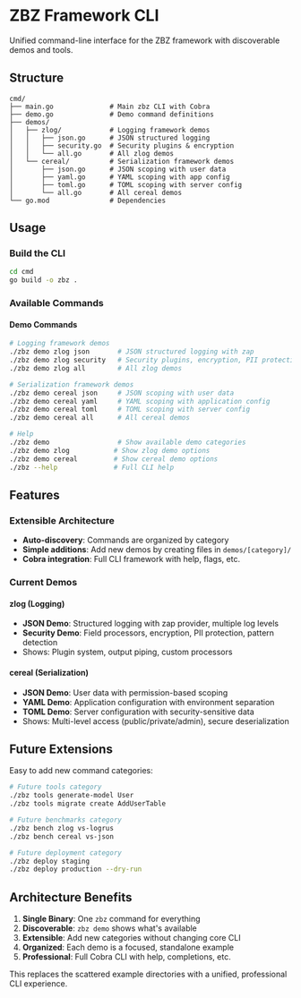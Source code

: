 # ZBZ Framework CLI

Unified command-line interface for the ZBZ framework with discoverable demos and tools.

## Structure

```
cmd/
├── main.go              # Main zbz CLI with Cobra
├── demo.go              # Demo command definitions
├── demos/
│   ├── zlog/            # Logging framework demos
│   │   ├── json.go      # JSON structured logging
│   │   ├── security.go  # Security plugins & encryption
│   │   └── all.go       # All zlog demos
│   └── cereal/          # Serialization framework demos
│       ├── json.go      # JSON scoping with user data
│       ├── yaml.go      # YAML scoping with app config
│       ├── toml.go      # TOML scoping with server config
│       └── all.go       # All cereal demos
└── go.mod               # Dependencies
```

## Usage

### Build the CLI
```bash
cd cmd
go build -o zbz .
```

### Available Commands

#### Demo Commands
```bash
# Logging framework demos
./zbz demo zlog json       # JSON structured logging with zap
./zbz demo zlog security   # Security plugins, encryption, PII protection
./zbz demo zlog all        # All zlog demos

# Serialization framework demos  
./zbz demo cereal json     # JSON scoping with user data
./zbz demo cereal yaml     # YAML scoping with application config
./zbz demo cereal toml     # TOML scoping with server config
./zbz demo cereal all      # All cereal demos

# Help
./zbz demo                 # Show available demo categories
./zbz demo zlog           # Show zlog demo options
./zbz demo cereal         # Show cereal demo options
./zbz --help              # Full CLI help
```

## Features

### Extensible Architecture
- **Auto-discovery**: Commands are organized by category
- **Simple additions**: Add new demos by creating files in `demos/[category]/`
- **Cobra integration**: Full CLI framework with help, flags, etc.

### Current Demos

#### zlog (Logging)
- **JSON Demo**: Structured logging with zap provider, multiple log levels
- **Security Demo**: Field processors, encryption, PII protection, pattern detection
- Shows: Plugin system, output piping, custom processors

#### cereal (Serialization)  
- **JSON Demo**: User data with permission-based scoping
- **YAML Demo**: Application configuration with environment separation
- **TOML Demo**: Server configuration with security-sensitive data
- Shows: Multi-level access (public/private/admin), secure deserialization

## Future Extensions

Easy to add new command categories:

```bash
# Future tools category
./zbz tools generate-model User
./zbz tools migrate create AddUserTable

# Future benchmarks category  
./zbz bench zlog vs-logrus
./zbz bench cereal vs-json

# Future deployment category
./zbz deploy staging
./zbz deploy production --dry-run
```

## Architecture Benefits

1. **Single Binary**: One `zbz` command for everything
2. **Discoverable**: `zbz demo` shows what's available
3. **Extensible**: Add new categories without changing core CLI
4. **Organized**: Each demo is a focused, standalone example
5. **Professional**: Full Cobra CLI with help, completions, etc.

This replaces the scattered example directories with a unified, professional CLI experience.